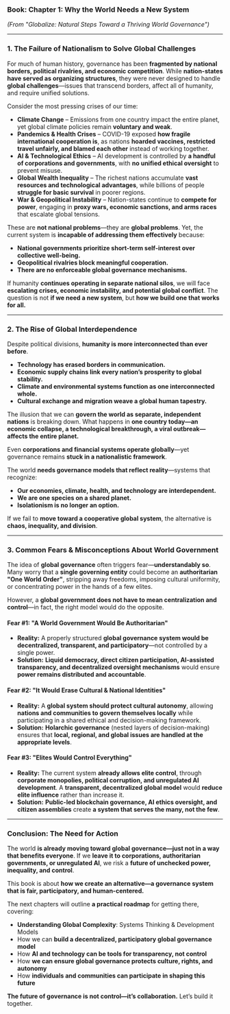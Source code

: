 ### ****Book:** Chapter 1: Why the World Needs a New System**
*(From "Globalize: Natural Steps Toward a Thriving World Governance")*

---

### **1. The Failure of Nationalism to Solve Global Challenges**
For much of human history, governance has been **fragmented by national borders, political rivalries, and economic competition**. While **nation-states have served as organizing structures**, they were never designed to handle **global challenges**—issues that transcend borders, affect all of humanity, and require unified solutions.

Consider the most pressing crises of our time:

- **Climate Change** – Emissions from one country impact the entire planet, yet global climate policies remain **voluntary and weak**.
- **Pandemics & Health Crises** – COVID-19 exposed **how fragile international cooperation is**, as nations **hoarded vaccines, restricted travel unfairly, and blamed each other** instead of working together.
- **AI & Technological Ethics** – AI development is controlled by **a handful of corporations and governments**, with **no unified ethical oversight** to prevent misuse.
- **Global Wealth Inequality** – The richest nations accumulate **vast resources and technological advantages**, while billions of people **struggle for basic survival** in poorer regions.
- **War & Geopolitical Instability** – Nation-states continue to **compete for power**, engaging in **proxy wars, economic sanctions, and arms races** that escalate global tensions.

These are **not national problems**—they are **global problems**. Yet, the current system is **incapable of addressing them effectively** because:

- **National governments prioritize short-term self-interest over collective well-being.**
- **Geopolitical rivalries block meaningful cooperation.**
- **There are no enforceable global governance mechanisms.**

If humanity **continues operating in separate national silos**, we will face **escalating crises, economic instability, and potential global conflict**. The question is not **if we need a new system**, but **how we build one that works for all.**

---

### **2. The Rise of Global Interdependence**
Despite political divisions, **humanity is more interconnected than ever before**.

- **Technology has erased borders in communication.**
- **Economic supply chains link every nation’s prosperity to global stability.**
- **Climate and environmental systems function as one interconnected whole.**
- **Cultural exchange and migration weave a global human tapestry.**

The illusion that we can **govern the world as separate, independent nations** is breaking down. What happens in **one country today—an economic collapse, a technological breakthrough, a viral outbreak—affects the entire planet.**

Even **corporations and financial systems operate globally**—yet governance remains **stuck in a nationalistic framework**.

The world **needs governance models that reflect reality**—systems that recognize:
- **Our economies, climate, health, and technology are interdependent.**
- **We are one species on a shared planet.**
- **Isolationism is no longer an option.**

If we fail to **move toward a cooperative global system**, the alternative is **chaos, inequality, and division**.

---

### **3. Common Fears & Misconceptions About World Government**
The idea of **global governance** often triggers fear—**understandably so**. Many worry that a **single governing entity** could become an **authoritarian "One World Order"**, stripping away freedoms, imposing cultural uniformity, or concentrating power in the hands of a few elites.

However, a **global government does not have to mean centralization and control**—in fact, the right model would do the opposite.

#### **Fear #1: "A World Government Would Be Authoritarian"**
- **Reality:** A properly structured **global governance system would be decentralized, transparent, and participatory**—not controlled by a single power.
- **Solution:** **Liquid democracy, direct citizen participation, AI-assisted transparency, and decentralized oversight mechanisms** would ensure **power remains distributed and accountable**.

#### **Fear #2: "It Would Erase Cultural & National Identities"**
- **Reality:** A **global system should protect cultural autonomy**, allowing **nations and communities to govern themselves locally** while participating in a shared ethical and decision-making framework.
- **Solution:** **Holarchic governance** (nested layers of decision-making) ensures that **local, regional, and global issues are handled at the appropriate levels**.

#### **Fear #3: "Elites Would Control Everything"**
- **Reality:** The current system **already allows elite control**, through **corporate monopolies, political corruption, and unregulated AI development**. A **transparent, decentralized global model** would **reduce elite influence** rather than increase it.
- **Solution:** **Public-led blockchain governance, AI ethics oversight, and citizen assemblies** create **a system that serves the many, not the few**.

---

### **Conclusion: The Need for Action**
The world **is already moving toward global governance—just not in a way that benefits everyone**. If we **leave it to corporations, authoritarian governments, or unregulated AI**, we risk a **future of unchecked power, inequality, and control**.

This book is about **how we create an alternative—a governance system that is fair, participatory, and human-centered.**

The next chapters will outline **a practical roadmap** for getting there, covering:
- **Understanding Global Complexity**: Systems Thinking & Development Models
- How we can **build a decentralized, participatory global governance model**
- How **AI and technology can be tools for transparency, not control**
- How **we can ensure global governance protects culture, rights, and autonomy**
- How **individuals and communities can participate in shaping this future**

 **The future of governance is not control—it’s collaboration.** Let’s build it together.

